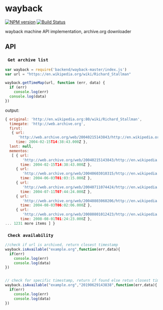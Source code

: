 # wayback
[![NPM version](https://badge.fury.io/js/wayback-downloader.svg)](http://badge.fury.io/js/wayback-downloader)
[![Build Status](https://travis-ci.org/SusmithKrishnan/wayback.svg?branch=master)](https://travis-ci.org/SusmithKrishnan/wayback)

wayback machine API implementation, archive.org downloader
## API

### ` Get archive list`

```js
var wayback = require('backend/wayback-master/index.js')
var url = "https://en.wikipedia.org/wiki/Richard_Stallman"

wayback.getTimeMap(url, function (err, data) {
  if (err)
    console.log(err)
  console.log(data)
})
```
output:
```js
{ original: 'http://en.wikipedia.org:80/wiki/Richard_Stallman',
  timegate: 'http://web.archive.org',
  first:
   { url:
      'http://web.archive.org/web/20040215143843/http://en.wikipedia.org:80/wiki/Richard_Stallman',
     time: 2004-02-15T14:38:43.000Z },
  last: null,
  mementos:
   [ { url:
        'http://web.archive.org/web/20040215143843/http://en.wikipedia.org:80/wiki/Richard_Stallman',
       time: 2004-02-15T14:38:43.000Z },
     { url:
        'http://web.archive.org/web/20040603010315/http://en.wikipedia.org:80/wiki/Richard_Stallman',
       time: 2004-06-03T01:03:15.000Z },
     { url:
        'http://web.archive.org/web/20040711074424/http://en.wikipedia.org:80/wiki/Richard_Stallman',
       time: 2004-07-11T07:44:24.000Z },
     { url:
        'http://web.archive.org/web/20040803060206/http://en.wikipedia.org:80/wiki/Richard_Stallman',
       time: 2004-08-03T06:02:06.000Z },
     { url:
        'http://web.archive.org/web/20080801012423/http://en.wikipedia.org/wiki/Richard_Stallman',
       time: 2008-08-01T01:24:23.000Z },
... 1231 more items ] }
```

### ` Check availability`

```js
//check if url is archived, return closest timestamp
wayback.isAvailable("example.org",function(err,data){
  if(err)
    console.log(err)
	console.log(data)
})


// check for specific timestamp, return if found else retun closest timestamp
wayback.isAvailable("example.org","20190629143838",function(err,data){
  if(err)
    console.log(err)
	console.log(data)
})

```
